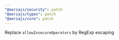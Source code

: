 ```yaml
---
"@aeriajs/security": patch
"@aeriajs/types": patch
"@aeriajs/core": patch
---
```


Replace `allowInsecureOperators` by RegExp escaping
